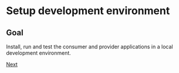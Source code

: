 # Setup development environment

## Goal

Install, run and test the consumer and provider applications in a local development environment.


[Next](./00_prerequisites.md)